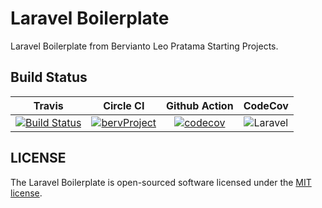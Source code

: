 # Laravel Boilerplate

Laravel Boilerplate from Bervianto Leo Pratama Starting Projects.

## Build Status

| Travis | Circle CI | Github Action | CodeCov |
|:------:|:---------:|:-------------:|:-------:|
| [![Build Status](https://travis-ci.com/bervProject/LaravelBoilerplate.svg?branch=master)](https://travis-ci.com/bervProject/LaravelBoilerplate) | [![bervProject](https://circleci.com/gh/bervProject/LaravelBoilerplate.svg?style=svg)](https://app.circleci.com/pipelines/github/bervProject/LaravelBoilerplate) | [![codecov](https://codecov.io/gh/bervProject/LaravelBoilerplate/branch/master/graph/badge.svg)](https://codecov.io/gh/bervProject/LaravelBoilerplate) | ![Laravel](https://github.com/bervProject/LaravelBoilerplate/workflows/Laravel/badge.svg) |

## LICENSE

The Laravel Boilerplate is open-sourced software licensed under the [MIT license](https://opensource.org/licenses/MIT).
